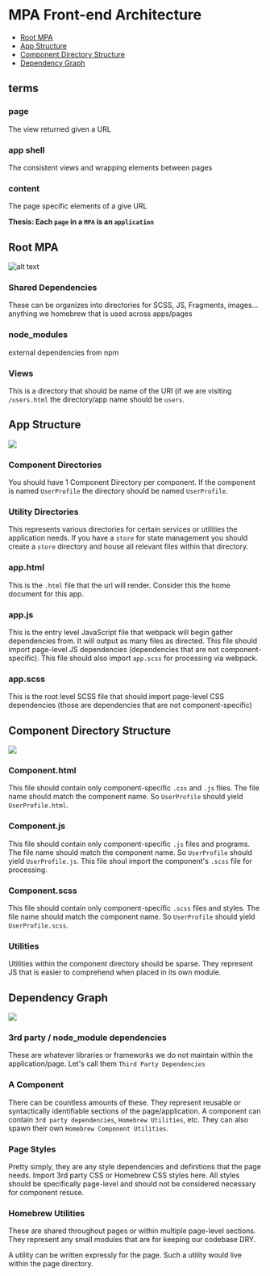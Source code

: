 # MPA Front-end Architecture

* [Root MPA](#root-mpa)
* [App Structure](#app-structure)
* [Component Directory Structure](#component-directory-structure)
* [Dependency Graph](#dependency-graph)

## terms
### page
The view returned given a URL
### app shell
The consistent views and wrapping elements between pages
### content
The page specific elements of a give URL

**Thesis: Each `page` in a `MPA` is an `application`**

## Root MPA

![alt text](https://github.com/tamb/front-end-architecture/blob/master/MPA%20-%20Level%200.jpg)


### Shared Dependencies
These can be organizes into directories for SCSS, JS, Fragments, images... anything we homebrew that is used across apps/pages

### node_modules
external dependencies from npm

### Views
This is a directory that should be name of the URI (if we are visiting `/users.html` the directory/app name should be `users`.

## App Structure

![](https://github.com/tamb/front-end-architecture/blob/master/MPA%20-%20Level%201.jpg)

### Component Directories
 You should have 1 Component Directory per component.  If the component is named `UserProfile` the directory should be named `UserProfile`. 

### Utility Directories
This represents various directories for certain services or utilities the application needs.
If you have a `store` for state management you should create a `store` directory and house all relevant files within that directory.  

### app.html
This is the `.html` file that the url will render.  Consider this the home document for this app.

### app.js
This is the entry level JavaScript file that webpack will begin gather dependencies from.  It will output as many files as directed.  This file should import page-level JS dependencies (dependencies that are not component-specific).  This file should also import `app.scss` for processing via webpack.

### app.scss
This is the root level SCSS file that should import page-level CSS dependencies (those are dependencies that are not component-specific)

## Component Directory Structure

![](https://github.com/tamb/front-end-architecture/blob/master/MPA%20-%20Level%202.jpg)

### Component.html
This file should contain only component-specific `.css` and `.js` files.  The file name should match the component name.  So `UserProfile` should yield `UserProfile.html`. 

### Component.js
This file should contain only component-specific `.js` files and programs.  The file name should match the component name.  So `UserProfile` should yield `UserProfile.js`. This file shoul import the component's `.scss` file for processing.

### Component.scss
This file should contain only component-specific `.scss` files and styles.  The file name should match the component name.  So `UserProfile` should yield `UserProfile.scss`. 

### Utilities
Utilities within the component directory should be sparse.  They represent JS that is easier to comprehend when placed in its own module.

## Dependency Graph
![](https://github.com/tamb/front-end-architecture/blob/master/MPA%20-%20dependency%20graph.jpg)

### 3rd party / node_module dependencies 
These are whatever libraries or frameworks we do not maintain within the application/page.  Let's call them `Third Party Dependencies`

### A Component
There can be countless amounts of these.  They represent reusable or syntactically identifiable sections of the page/application.  A component can contain `3rd party dependencies`, `Homebrew Utilities`, etc.  They can also spawn their own `Homebrew Component Utilities`.

### Page Styles
Pretty simply, they are any style dependencies and definitions that the page needs.  Import 3rd party CSS or Homebrew CSS styles here.  All styles should be specifically page-level and should not be considered necessary for component resuse.

### Homebrew Utilities
These are shared throughout pages or within multiple page-level sections.  They represent any small modules that are for keeping our codebase DRY.  

A utility can be written expressly for the page.  Such a utility would live within the page directory.

